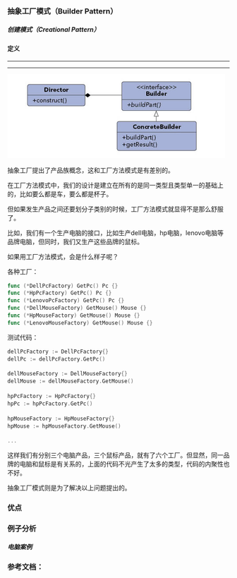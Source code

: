 ### 抽象工厂模式（Builder Pattern）

##### 创建模式（Creational Pattern）

#### 定义

******

******


![Builder Pattern UML](https://github.com/nox60/go-design-pattern/blob/master/images/builder_pattern.png)

抽象工厂提出了产品族概念，这和工厂方法模式是有差别的。

在工厂方法模式中，我们的设计是建立在所有的是同一类型且类型单一的基础上的，比如要么都是车，要么都是杯子。

但如果发生产品之间还要划分子类别的时候，工厂方法模式就显得不是那么舒服了。

比如，我们有一个生产电脑的接口，比如生产dell电脑，hp电脑，lenovo电脑等品牌电脑，但同时，我们又生产这些品牌的鼠标。

如果用工厂方法模式，会是什么样子呢？

各种工厂：
```go
func (*DellPcFactory) GetPc() Pc {}
func (*HpPcFactory) GetPc() Pc {}
func (*LenovoPcFactory) GetPc() Pc {}
func (*DellMouseFactory) GetMouse() Mouse {}
func (*HpMouseFactory) GetMouse() Mouse {}
func (*LenovoMouseFactory) GetMouse() Mouse {}
```

测试代码：
```go
dellPcFactory := DellPcFactory{}
dellPc := dellPcFactory.GetPc()

dellMouseFactory := DellMouseFactory{}
dellMouse := dellMouseFactory.GetMouse()

hpPcFactory := HpPcFactory{}
hpPc := hpPcFactory.GetPc()

hpMouseFactory := HpMouseFactory{}
hpMouse := hpMouseFactory.GetMouse()

...
```

这样我们有分别三个电脑产品，三个鼠标产品，就有了六个工厂。但显然，同一品牌的电脑和鼠标是有关系的，上面的代码不光产生了太多的类型，代码的内聚性也不好。

抽象工厂模式则是为了解决以上问题提出的。

### 优点

### 例子分析

##### 电脑案例


### 参考文档：